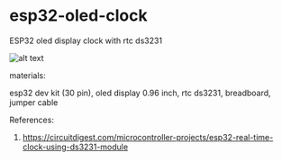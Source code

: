 # esp32-oled-clock
ESP32 oled display clock with rtc ds3231

![alt text](http://url/to/img.png)

materials:

esp32 dev kit (30 pin), oled display 0.96 inch, rtc ds3231, breadboard, jumper cable

References:

1. https://circuitdigest.com/microcontroller-projects/esp32-real-time-clock-using-ds3231-module


